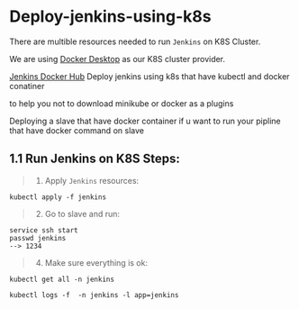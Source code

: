 # Deploy-jenkins-using-k8s

There are multible resources needed to run `Jenkins` on K8S Cluster.

We are using [Docker Desktop](https://www.docker.com/products/docker-desktop/) as our K8S cluster provider.

[Jenkins Docker Hub](https://hub.docker.com/r/jenkins/jenkins)
Deploy jenkins using k8s that have kubectl and docker conatiner


to help you not to download minikube or docker as a plugins

Deploying a slave that have docker container if u want to run your pipline that have docker command on slave 


## 1.1 Run Jenkins on K8S Steps:

> 1. Apply `Jenkins` resources:

```
kubectl apply -f jenkins
```
> 2. Go to slave and run:
```
service ssh start
passwd jenkins
--> 1234
```
> 4. Make sure everything is ok:
```
kubectl get all -n jenkins 

kubectl logs -f  -n jenkins -l app=jenkins
